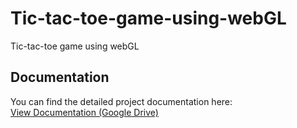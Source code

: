 # Tic-tac-toe-game-using-webGL
Tic-tac-toe game using webGL

## Documentation

You can find the detailed project documentation here:  
[View Documentation (Google Drive)](https://drive.google.com/file/d/1LJyc44sRc-n0-6uPcdjgRx897nE_G6XL/view?usp=sharing)
